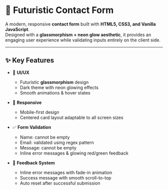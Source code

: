 # 🚀 Futuristic Contact Form  

A modern, responsive **contact form** built with **HTML5, CSS3, and Vanilla JavaScript**.  
Designed with a **glassmorphism + neon glow aesthetic**, it provides an engaging user experience while validating inputs entirely on the client side.  

---

## ✨ Key Features  

- 🎨 **UI/UX**
  - Futuristic **glassmorphism** design  
  - Dark theme with neon glowing effects  
  - Smooth animations & hover states  

- 📱 **Responsive**
  - Mobile-first design  
  - Centered card layout adaptable to all screen sizes  

- ✅ **Form Validation**
  - Name: cannot be empty  
  - Email: validated using regex pattern  
  - Message: cannot be empty  
  - Inline error messages & glowing red/green feedback  

- 🔔 **Feedback System**
  - Inline error messages with fade-in animation  
  - Success message with smooth scroll-to-top  
  - Auto reset after successful submission 
